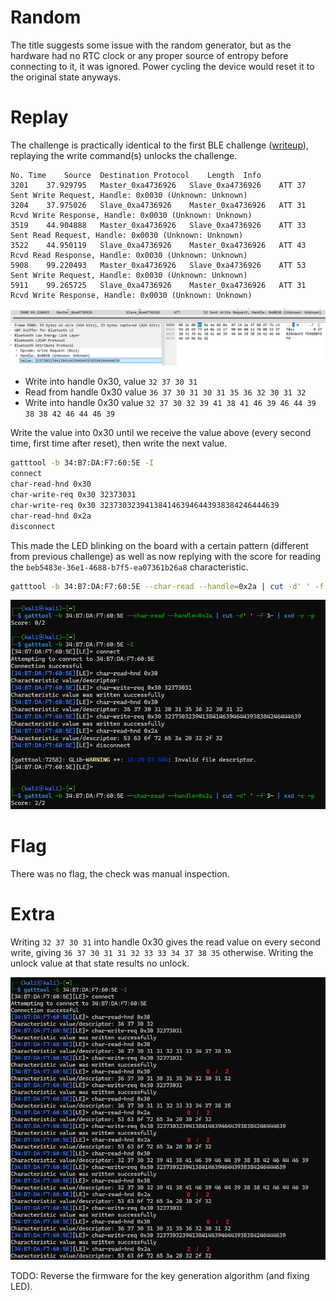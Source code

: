 # Random

The title suggests some issue with the random generator, but as the hardware had no RTC clock or any proper source of entropy before connecting to it, it was ignored. Power cycling the device would reset it to the original state anyways.

# Replay

The challenge is practically identical to the first BLE challenge ([writeup](../Finals_Hardware_It_will_Just_Work/WRITEUP.md)), replaying the write command(s) unlocks the challenge.

```
No.	Time	Source	Destination	Protocol	Length	Info
3201	37.929795	Master_0xa4736926	Slave_0xa4736926	ATT	37	Sent Write Request, Handle: 0x0030 (Unknown: Unknown)
3204	37.975026	Slave_0xa4736926	Master_0xa4736926	ATT	31	Rcvd Write Response, Handle: 0x0030 (Unknown: Unknown)
3519	44.904888	Master_0xa4736926	Slave_0xa4736926	ATT	33	Sent Read Request, Handle: 0x0030 (Unknown: Unknown)
3522	44.950119	Slave_0xa4736926	Master_0xa4736926	ATT	43	Rcvd Read Response, Handle: 0x0030 (Unknown: Unknown)
5908	99.220493	Master_0xa4736926	Slave_0xa4736926	ATT	53	Sent Write Request, Handle: 0x0030 (Unknown: Unknown)
5911	99.265725	Slave_0xa4736926	Master_0xa4736926	ATT	31	Rcvd Write Response, Handle: 0x0030 (Unknown: Unknown)
```

![](screenshots/1.png)

- Write into handle 0x30, value `32 37 30 31`
- Read from handle 0x30 value `36 37 30 31 30 31 35 36 32 30 31 32`
- Write into handle 0x30 value `32 37 30 32 39 41 38 41 46 39 46 44 39 38 38 42 46 44 46 39`

Write the value into 0x30 until we receive the value above (every second time, first time after reset), then write the next value.

```bash
gatttool -b 34:B7:DA:F7:60:5E -I
connect
char-read-hnd 0x30
char-write-req 0x30 32373031
char-write-req 0x30 3237303239413841463946443938384246444639
char-read-hnd 0x2a
disconnect
```

This made the LED blinking on the board with a certain pattern (different from previous challenge) as well as now replying with the score for reading the `beb5483e-36e1-4688-b7f5-ea07361b26a8` characteristic.

```bash
gatttool -b 34:B7:DA:F7:60:5E --char-read --handle=0x2a | cut -d' ' -f 3- | xxd -r -p
```

![](screenshots/2.png)

# Flag

There was no flag, the check was manual inspection.

# Extra

Writing `32 37 30 31` into handle 0x30 gives the read value on every second write, giving `36 37 30 31 31 32 33 33 34 37 38 35` otherwise. Writing the unlock value at that state results no unlock.

![](screenshots/3.png)

TODO: Reverse the firmware for the key generation algorithm (and fixing LED).